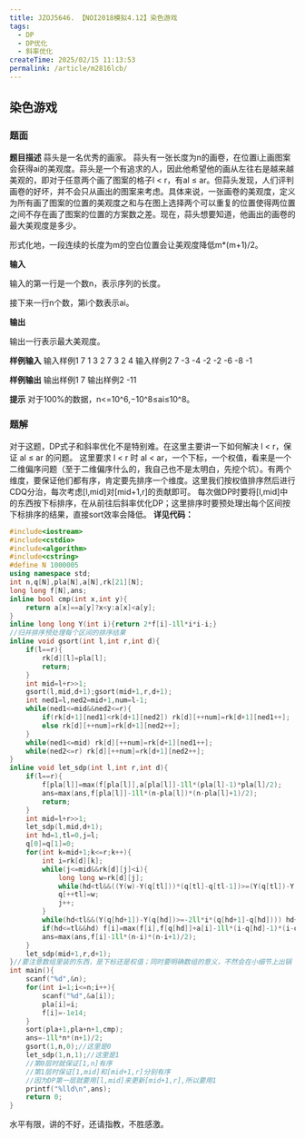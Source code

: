 ```yaml
---
title: JZOJ5646. 【NOI2018模拟4.12】染色游戏
tags:
  - DP
  - DP优化
  - 斜率优化
createTime: 2025/02/15 11:13:53
permalink: /article/m2816lcb/
---
```

染色游戏
----
### 题面
**题目描述**
蒜头是一名优秀的画家。
蒜头有一张长度为n的画卷，在位置i上画图案会获得ai的美观度。蒜头是一个有追求的人，因此他希望他的画从左往右是越来越美观的，即对于任意两个画了图案的格子l < r，有al ≤ ar。但蒜头发现，人们评判画卷的好坏，并不会只从画出的图案来考虑。具体来说，一张画卷的美观度，定义为所有画了图案的位置的美观度之和与在图上选择两个可以重复的位置使得两位置之间不存在画了图案的位置的方案数之差。现在，蒜头想要知道，他画出的画卷的最大美观度是多少。

形式化地，一段连续的长度为m的空白位置会让美观度降低m*(m+1)/2。

**输入**

输入的第一行是一个数n，表示序列的长度。

接下来一行n个数，第i个数表示ai。

**输出**

输出一行表示最大美观度。

**样例输入**
输入样例1
7
1 3 2 7 3 2 4
输入样例2
7
-3 -4 -2 -2 -6 -8 -1

**样例输出**
输出样例1
7
输出样例2
-11

**提示**
对于100%的数据，n<=10^6,−10^8≤ai≤10^8。

### 题解
对于这题，DP式子和斜率优化不是特别难。在这里主要讲一下如何解决 l < r，保证 al ≤ ar 的问题。
这里要求 l < r 时 al < ar，一个下标，一个权值，看来是一个二维偏序问题（至于二维偏序什么的，我自己也不是太明白，先挖个坑）。有两个维度，要保证他们都有序，肯定要先排序一个维度。这里我们按权值排序然后进行CDQ分治，每次考虑[l,mid]对[mid+1,r]的贡献即可。
每次做DP时要将[l,mid]中的东西按下标排序，在从前往后斜率优化DP；这里排序时要预处理出每个区间按下标排序的结果，直接sort效率会降低。
**详见代码：**

```c++
#include<iostream>
#include<cstdio>
#include<algorithm>
#include<cstring>
#define N 1000005
using namespace std;
int n,q[N],pla[N],a[N],rk[21][N];
long long f[N],ans;
inline bool cmp(int x,int y){
	return a[x]==a[y]?x<y:a[x]<a[y];
}
inline long long Y(int i){return 2*f[i]-1ll*i*i-i;}
//归并排序预处理每个区间的排序结果
inline void gsort(int l,int r,int d){
	if(l==r){
		rk[d][l]=pla[l];
		return;
	}
	int mid=l+r>>1;
	gsort(l,mid,d+1);gsort(mid+1,r,d+1);
	int ned1=l,ned2=mid+1,num=l-1;
	while(ned1<=mid&&ned2<=r){
		if(rk[d+1][ned1]<rk[d+1][ned2]) rk[d][++num]=rk[d+1][ned1++];
		else rk[d][++num]=rk[d+1][ned2++];
	}
	while(ned1<=mid) rk[d][++num]=rk[d+1][ned1++];
	while(ned2<=r) rk[d][++num]=rk[d+1][ned2++];
}
inline void let_sdp(int l,int r,int d){
	if(l==r){
		f[pla[l]]=max(f[pla[l]],a[pla[l]]-1ll*(pla[l]-1)*pla[l]/2);
		ans=max(ans,f[pla[l]]-1ll*(n-pla[l])*(n-pla[l]+1)/2);
		return;
	}
	int mid=l+r>>1;
	let_sdp(l,mid,d+1);
	int hd=1,tl=0,j=l;
	q[0]=q[1]=0;
	for(int k=mid+1;k<=r;k++){
		int i=rk[d][k];
		while(j<=mid&&rk[d][j]<i){
			long long w=rk[d][j];
			while(hd<tl&&((Y(w)-Y(q[tl]))*(q[tl]-q[tl-1])>=(Y(q[tl])-Y(q[tl-1]))*(w-q[tl]))) tl--;
			q[++tl]=w;
			j++;
		}
		while(hd<tl&&(Y(q[hd+1])-Y(q[hd])>=-2ll*i*(q[hd+1]-q[hd]))) hd++;
		if(hd<=tl&&hd) f[i]=max(f[i],f[q[hd]]+a[i]-1ll*(i-q[hd]-1)*(i-q[hd])/2);
		ans=max(ans,f[i]-1ll*(n-i)*(n-i+1)/2);
	}
	let_sdp(mid+1,r,d+1);
}//要注意数组里装的东西，是下标还是权值；同时要明确数组的意义，不然会在小细节上出锅
int main(){
	scanf("%d",&n);
	for(int i=1;i<=n;i++){
		scanf("%d",&a[i]);
		pla[i]=i;
		f[i]=-1e14;
	}
	sort(pla+1,pla+n+1,cmp);
	ans=-1ll*n*(n+1)/2;
	gsort(1,n,0);//这里是0
	let_sdp(1,n,1);//这里是1
	//第0层时就保证[1,n]有序
	//第1层时保证[1,mid]和[mid+1,r]分别有序
	//因为DP第一层就要用[l,mid]来更新[mid+1,r],所以要用1
	printf("%lld\n",ans);
	return 0;
}
```
水平有限，讲的不好，还请指教，不胜感激。
